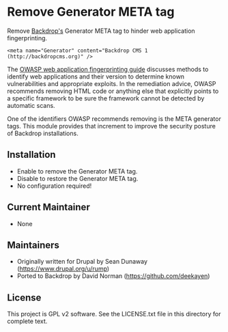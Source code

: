 Remove Generator META tag
=========================

Remove [Backdrop's](https://backdropcms.org/) Generator META tag to hinder web application fingerprinting.

```
<meta name="Generator" content="Backdrop CMS 1 (http://backdropcms.org)" />
```

The [OWASP web application fingerprinting guide](https://www.owasp.org/index.php/Fingerprint_Web_Application_%28OTG-INFO-009%29) discusses methods to identify web applications and their version to determine known vulnerabilities and appropriate exploits. In the remediation advice, OWASP recommends removing HTML code or anything else that explicitly points to a specific framework to be sure the framework cannot be detected by automatic scans.

One of the identifiers OWASP recommends removing is the META generator tags. This module provides that increment to improve the security posture of Backdrop installations.

Installation
------------

* Enable to remove the Generator META tag.
* Disable to restore the Generator META tag.
* No configuration required!

Current Maintainer
------------------

- None

Maintainers
-----------

- Originally written for Drupal by Sean Dunaway (https://www.drupal.org/u/rump)
- Ported to Backdrop by David Norman (https://github.com/deekayen)

License
-------

This project is GPL v2 software. See the LICENSE.txt file in this directory for
complete text.
